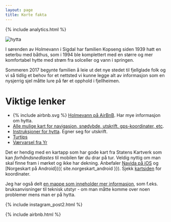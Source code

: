 ```yaml
---
layout: page
title: Korte fakta
---
```

<!-- We need to move this into the template -->
{% include analytics.html %}


![hytta](https://a0.muscache.com/im/pictures/b28e8dc2-4ae2-42d0-ade3-c9b4d6bfe1c9.jpg?aki_policy=xx_large)

I sørenden av Holmevann i Sigdal har familien Kopseng siden 1939 hatt en seterbu med båthus, som i 1994 
ble komplettert med en større og mer komfortabel hytte med strøm fra solceller og vann i springen. 

Sommeren 2017 begynte familien å leie ut det nye stedet til
fjellglade folk og vi så tidlig et behov for et nettsted vi kunne
legge alt av informasjon som en nysjerrig sjel måtte lure på før 
et opphold i fjellheimen.

# Viktige lenker
<ul>

<li>
{% include airbnb.svg %}
<a href="https://airbnb.no/rooms/18731440">Holmevann på AirBnB</a>. Har mye informasjon om hytta. 
</li>

<li><a href="/kart.html">Alle mulige kart for navigasjon, snødybde, utskrift, gps-koordinater, etc</a>. </li>

<li><a href="https://docs.google.com/document/d/1NpuBRGMA6w90_756cMcHjl3q-KFJMSvRIDl7vA4wqi8/export?format=pdf">Instruksjoner for hytta</a>. Egner seg for utskrift.</li>

<li><a href="https://docs.google.com/document/d/1KWRSm9DqvJWtyorWKoDkPmatba03AcEHewSEBcQ9AX0/export?format=pdf">Turtips</a></li>

<li><a href="https://www.yr.no/place/Norway/Buskerud/Sigdal/Holmevatn/">Værvarsel fra Yr</a></li>

</ul>

Det er hendig med en kartapp som har gode kart fra Statens Kartverk som 
kan _forhåndsnedlastes_ til mobilen før du drar på tur. Veldig nyttig 
om man skal finne fram i mørket og ikke har dekning. Anbefaler 
[Navida på iOS](https://itunes.apple.com/no/app/navida/id356821974?mt=8) og 
[Norgeskart på Android]({{ site.norgeskart_android }}). Sjekk [kartsiden](/kart.html) for koordinater.

Jeg har også delt [en mappe som inneholder mer informasjon](https://drive.google.com/open?id=0BxoftKRQ6vR7bkc0U0JIdHdlejg), som f.eks. bruksanvisninger til teknisk utstyr - om man
måtte komme over noen problemer mens man er på hytta.

{% include instagram_post2.html %}

<div class="hide@mobile">
{% include airbnb.html %}
</div>
